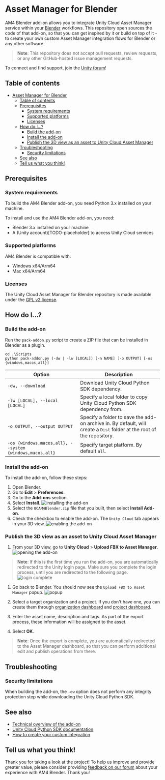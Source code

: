 # Asset Manager for Blender

AM4 Blender add-on allows you to integrate Unity Cloud Asset Manager service within your [Blender](https://www.blender.org/) workflows.
This repository open sources the code of that add-on, so that you can get inspired by it or build on top of it - to create your own custom Asset Manager integration flows for Blender or any other software.

> **Note**: This repository does not accept pull requests, review requests, or any other GitHub-hosted issue management requests.

To connect and find support, join the [Unity forum](https://forum.unity.com/forums/unity-cloud.868/)!

## Table of contents
- [Asset Manager for Blender](#asset-manager-for-blender)
  - [Table of contents](#table-of-contents)
  - [Prerequisites](#prerequisites)
    - [System requirements](#system-requirements)
    - [Supported platforms](#supported-platforms)
    - [Licenses](#licenses)
  - [How do I...?](#how-do-i)
    - [Build the add-on](#build-the-add-on)
    - [Install the add-on](#install-the-add-on)
    - [Publish the 3D view as an asset to Unity Cloud Asset Manager](#publish-the-3d-view-as-an-asset-to-unity-cloud-asset-manager)
  - [Troubleshooting](#troubleshooting)
    - [Security limitations](#security-limitations)
  - [See also](#see-also)
  - [Tell us what you think!](#tell-us-what-you-think)

## Prerequisites

### System requirements

To build the AM4 Blender add-on, you need Python 3.x installed on your machine.

To install and use the AM4 Blender add-on, you need:
- Blender 3.x installed on your machine
- A (Unity account)[TODO-placeholder] to access Unity Cloud services

### Supported platforms

AM4 Blender is compatible with:

- Windows x64/Arm64
- Mac x64/Arm64

### Licenses

The Unity Cloud Asset Manager for Blender repository is made available under the [GPL v2 license](GPL-license.txt).

## How do I...?

### Build the add-on

Run the `pack-addon.py` script to create a ZIP file that can be installed in Blender as a plugin.

```
cd .\Scripts
python pack-addon.py (-dw | -lw [LOCAL]) [-n NAME] [-o OUTPUT] [-os {windows,macos,all}]
```

Option | Description
---|---
`-dw, --download` | Download Unity Cloud Python SDK dependency.
`-lw [LOCAL], --local [LOCAL]` | Specify a local folder to copy Unity Cloud Python SDK dependency from.
`-o OUTPUT, --output OUTPUT` | Specify a folder to save the add-on archive in. By default, will create a `Dist` folder at the root of the repository.
`-os {windows,macos,all}, --system {windows,macos,all}` | Specify target platform. By default `all`.

### Install the add-on

To install the add-on, follow these steps:

1. Open Blender.
2. Go to **Edit** > **Preferences**.
3. Go to the **Add-ons** section.
4. Select **Install**.
![installing the add-on](Documentation/Images/install_addon.png)
1. Select the `UCAM4Blender.zip` file that you built, then select **Install Add-on**.
2. Check the checkbox to enable the add-on. The `Unity Cloud` tab appears in your 3D view.
![enabling the add-on](Documentation/Images/enable_addon.png)

### Publish the 3D view as an asset to Unity Cloud Asset Manager

1. From your 3D view, go to **Unity Cloud** > **Upload FBX to Asset Manager**.
![opening the add-on](Documentation/Images/open_addon.png)

> **Note**: If this is the first time you run the add-on, you are automatically redirected to the Unity login page. Make sure you complete the login process, until you are redirected to the following page.
> ![login complete](Documentation/Images/login_complete.png)

1. Go back to Blender. You should now see the `Upload FBX to Asset Manager` popup.
![popup](Documentation/Images/popup.png)

1. Select a target organization and a project. If you don't have one, you can create them through [organization dashboard](https://id.unity.com/en/organizations) and [project dashboard](https://dashboard.unity3d.com/settings/projects).
2. Enter the asset name, description and tags. As part of the export process, these information will be assigned to the asset.
3. Select **OK**.

> **Note**: Once the export is complete, you are automatically redirected to the Asset Manager dashboard, so that you can perform additional edit and publish operations from there.

## Troubleshooting

### Security limitations

When building the add-on, the `-dw` option does not perform any integrity protection step while downloading the Unity Cloud Python SDK.

## See also

- [Technical overview of the add-on](Documentation/technical-overview.md)
- [Unity Cloud Python SDK documentation](TODO-placeholder)
- [How to create your custom integration](TODO-placeholder-custom-integration)

## Tell us what you think!

Thank you for taking a look at the project! To help us improve and provide greater value, please consider providing [feedback on our forum](https://forum.unity.com/forums/unity-cloud.868/) about your experience with AM4 Blender. Thank you!